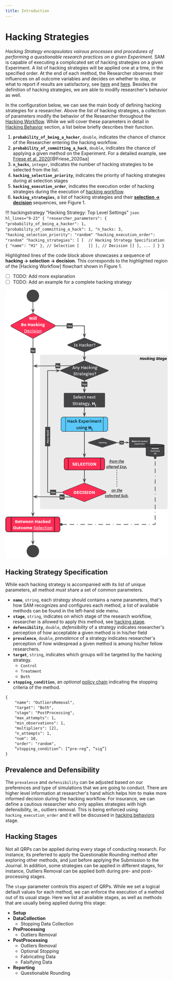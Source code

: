 ```yaml
---
title: Introduction
---
```


# Hacking Strategies

*Hacking Strategy encapsulates vairous processes and procedures of performing a questionable research practices on a given Experiment.* SAM is capable of executing a complicated set of hacking strategies on a given Experiment. A list of hacking strategies will be applied one at a time, in the specified order. At the end of each method, the Researcher observes their influences on all outcome variables and decides on whether to stop, or what to report if results are satisfactory, see [here](design.md#hacking-strategy) and [here](execution-flow.md#perform-research). Besides the definition of hacking strategies, we are able to modify researcher's behavior as well. 

In the configuration below, we can see the main body of defining hacking strategies for a researcher. Above the list of hacking strategies, a collection of parameters modify the behavior of the Researcher throughout the [Hacking Workflow](hacking-workflow.md). While we will cover these parameters in detail in [Hacking Behavior](hacking-behaviors.md) section, a list below briefly describes their function.

1. **`probability_of_being_a_hacker`**, `double`, indicates the chance of  chance of the Researcher entering the hacking workflow.
2. **`probability_of_committing_a_hack`**, `double`, indicates the chance of applying a given method on the Experiment. For a detailed example, see [Friese et al. 2020](Friese_et_al_2020.md)[@Friese_2020aa]
3. **`n_hacks`**, `integer`, indicates the number of hacking strategies to be selected from the list.
3. **`hacking_selection_priority`**, indicates the priority of hacking strategies during at selection stages
4. **`hacking_execution_order`**, indicates the execution order of hacking strategies during the execution of [hacking workflow](research-workflow.md#hacking-workflow).
5. **`hacking_strategies`**, a list of hacking strategies and their [**selection → decision**](decision-strategies.md) sequences, see Figure 1.

!!! hackingstrategy "Hacking Strategy: Top Level Settings"
    ```json hl_lines="9-23"
    {
      "researcher_parameters":
      {
        "probability_of_being_a_hacker": 1,
        "probability_of_committing_a_hack": 1,
        "n_hacks: 3,
        "hacking_selection_priority": "random"
        "hacking_execution_order": "random"
        "hacking_strategies": [
          [ 
             // Hacking Strategy Specification
             {
                 "name": "H1"
             },
             // Selection
             [   
              []
             ],
             // Decision
             []
          ],
          ...
        ]
      }
    }
    ```

Highlighted lines of the code block above showcases a sequence of **hacking → selection → decision**. This corresponds to the highlighted region of the [Hacking Workflow] flowchart shown in Figure 1.

- [ ] TODO: Add more explanation
- [ ] TODO: Add an example for a complete hacking strategy

![<b>Figure 1.</b> Hacking Step](/figures/hacking-step.png)


## Hacking Strategy Specification

While each hacking strategy is accompanied with its list of unique parameters, all method *must* share a set of common parameters.

- **`name`**, `string`, each strategy should contains a name parameters, that's how SAM recognizes and configures each method, a list of available methods can be found in the left-hand side menu.
- **`stage`**, `string`, indicates on which stage of the research workflow, researcher is allowed to apply this method, see [hacking stage](#hacking-stage).
- **`defensibility`**, `double`, *defensibility* of a strategy indicates researcher's perception of how acceptable a given method is in his/her field
- **`prevalence`**, `double`, *prevalence* of a strategy indicates researcher's perception of how widespread a given method is among his/her fellow researchers.
- **`target`**, `string`, indicates which groups will be targeted by the hacking strategy.
	- `Control`
	- `Treatment`
	- `Both`
- **`stopping_condition`**, an *optional* [policy chain](/decision-strategies.md#policy-chain) indicating the stopping criteria of the method.


```
{
	"name": "OutliersRemoval",
	"target": "Both",
	"stage": "PostProcessing",
	"max_attempts": 1,
	"min_observations": 1,
	"multipliers": [2],
	"n_attempts": 1,
	"num": 10,
	"order": "random",
	“stopping_condition”: [“pre-reg”, “sig”]
}
```

## Prevalence and Defensibility

The `prevalence` and `defensibility` can be adjusted based on our preferences and type of simulations that we are going to conduct. There are higher level information at researcher's hand which helps him to make more informed decision during the hacking workflow. For insurance, we can define a cautious researcher who only applies strategies with high defensibility, ie., outliers removal. This is being enforced using `hacking_execution_order` and it will be discussed in [hacking behaviors](hacking-behaviors.md) stage.

## Hacking Stages

Not all QRPs can be applied during every stage of conducting research. For instance, its preferred to apply the Questionable Rounding method after exploring other methods, and just before applying the Submission to the Journal. In addition, some strategies can be applied in different stages, for instance, Outliers Removal can be applied both during pre- and post-processing stages. 

The `stage` parameter controls this aspect of QRPs. While we set a logical default values for each method, we can enforce the execution of a method out of its usual stage. Here we list all available stages, as well as methods that are usually being applied during this stage:

- **Setup**
- **DataCollection**
	- Stopping Data Collection
- **PreProcessing**
	- Outliers Removal
- **PostProcessing**
	- Outliers Removal
	- Optional Stopping
	- Fabricating Data
	- Falsifying Data
- **Reporting**
	- Questionable Rounding




